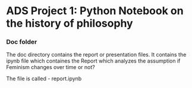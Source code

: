 # ADS Project 1:  Python Notebook on the history of philosophy

### Doc folder

The doc directory contains the report or presentation files. It contains the ipynb file which containes the Report which analyzes the assumption if Feminism changes over time or not? 

The file is called - report.ipynb



